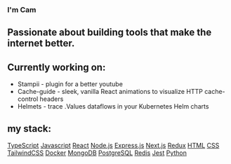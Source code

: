 ### I'm Cam
## Passionate about building tools that make the internet better. 

## Currently working on:
- Stampii - plugin for a better youtube
- Cache-guide - sleek, vanilla React animations to visualize HTTP cache-control headers
- Helmets - trace .Values dataflows in your Kubernetes Helm charts 


## my stack:
[TypeScript](https://img.shields.io/badge/TypeScript-007ACC?style=for-the-badge&logo=typescript&logoColor=white)
[Javascript](https://img.shields.io/badge/JavaScript-323330?style=for-the-badge&logo=javascript&logoColor=F7DF1E)
[React](https://img.shields.io/badge/React-20232A?style=for-the-badge&logo=react&logoColor=61DAFB)
[Node.js](https://img.shields.io/badge/Node.js-43853D?style=for-the-badge&logo=node.js&logoColor=white)
[Express.js](https://img.shields.io/badge/Express.js-404D59?style=for-the-badge)
[Next.js](https://img.shields.io/badge/next%20js-000000?style=for-the-badge&logo=nextdotjs&logoColor=white)
[Redux](https://img.shields.io/badge/Redux-593D88?style=for-the-badge&logo=redux&logoColor=white)
[HTML](https://img.shields.io/badge/HTML5-E34F26?style=for-the-badge&logo=html5&logoColor=white)
[CSS](https://img.shields.io/badge/CSS3-1572B6?style=for-the-badge&logo=css3&logoColor=white)
[TailwindCSS](https://img.shields.io/badge/Tailwind_CSS-38B2AC?style=for-the-badge&logo=tailwind-css&logoColor=white)
[Docker](https://img.shields.io/badge/Docker-2CA5E0?style=for-the-badge&logo=docker&logoColor=white)
[MongoDB](https://img.shields.io/badge/MongoDB-4EA94B?style=for-the-badge&logo=mongodb&logoColor=white)
[PostgreSQL](https://img.shields.io/badge/PostgreSQL-316192?style=for-the-badge&logo=postgresql&logoColor=white)
[Redis](https://img.shields.io/badge/redis-%23DD0031.svg?&style=for-the-badge&logo=redis&logoColor=white)
[Jest](https://img.shields.io/badge/Jest-323330?style=for-the-badge&logo=Jest&logoColor=white)
[Python](https://img.shields.io/badge/Python-3776AB?style=for-the-badge&logo=python&logoColor=white)
<!--
**dev-cameron/dev-cameron** is a ✨ _special_ ✨ repository because its `README.md` (this file) appears on your GitHub profile.

Here are some ideas to get you started:

- 🔭 I’m currently working on ...
- 🌱 I’m currently learning ...
- 👯 I’m looking to collaborate on ...
- 🤔 I’m looking for help with ...
- 💬 Ask me about ...
- 📫 How to reach me: ...
- 😄 Pronouns: ...
- ⚡ Fun fact: ...
-->
